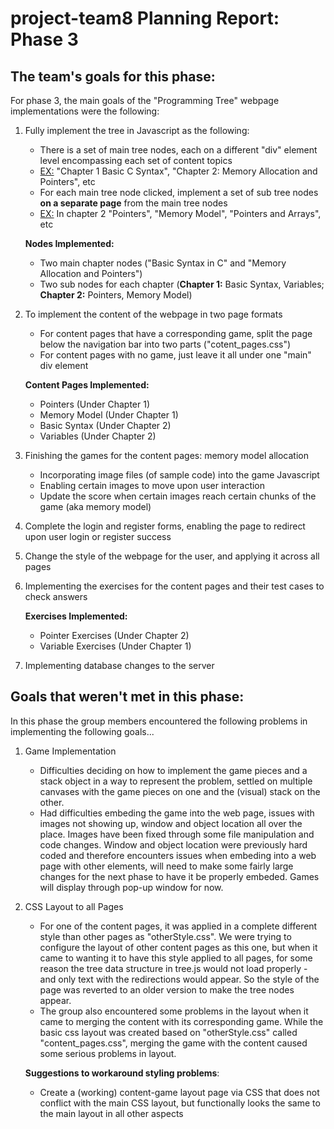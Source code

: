 
project-team8 Planning Report: Phase 3
=======================================

The team's goals for this phase:
---------------------------------

For phase 3, the main goals of the "Programming Tree" webpage implementations were the following:

1. Fully implement the tree in Javascript as the following:

	- There is a set of main tree nodes, each on a different "div" element level encompassing each set of content topics
	- <u>EX:</u> "Chapter 1 Basic C Syntax", "Chapter 2: Memory Allocation and Pointers", etc
	- For each main tree node clicked, implement a set of sub tree nodes <b>on a separate page</b> from the main tree nodes
	- <u>EX:</u> In chapter 2 "Pointers", "Memory Model", "Pointers and Arrays", etc
	
	<b>Nodes Implemented:</b>
	- Two main chapter nodes ("Basic Syntax in C" and "Memory Allocation and Pointers")
	- Two sub nodes for each chapter (<b>Chapter 1:</b> Basic Syntax, Variables; <b>Chapter 2:</b> Pointers, Memory Model)

2. To implement the content of the webpage in two page formats

	- For content pages that have a corresponding game, split the page below the navigation bar into two parts ("cotent_pages.css")
	- For content pages with no game, just leave it all under one "main" div element

	<b>Content Pages Implemented:</b>
	- Pointers (Under Chapter 1)
	- Memory Model (Under Chapter 1)
	- Basic Syntax (Under Chapter 2)
	- Variables (Under Chapter 2)

3. Finishing the games for the content pages: memory model allocation

	- Incorporating image files (of sample code) into the game Javascript
	- Enabling certain images to move upon user interaction
	- Update the score when certain images reach certain chunks of the game (aka memory model)

4. Complete the login and register forms, enabling the page to redirect upon user login or register success 
5. Change the style of the webpage for the user, and applying it across all pages
6. Implementing the exercises for the content pages and their test cases to check answers

	<b>Exercises Implemented:</b>
	- Pointer Exercises (Under Chapter 2)
	- Variable Exercises (Under Chapter 1)

7. Implementing database changes to the server

Goals that weren't met in this phase:
-------------------------------------

In this phase the group members encountered the following problems in implementing the following goals...

1. Game Implementation
	- Difficulties deciding on how to implement the game pieces and a stack object in a way to represent the problem, settled on multiple canvases with the game pieces on one and the (visual) stack on the other.
	- Had difficulties embeding the game into the web page, issues with images not showing up, window and object location all over the place. Images have been fixed through some file manipulation and code changes. Window and object location were previously hard coded and therefore encounters issues when embeding into a web page with other elements, will need to make some fairly large changes for the next phase to have it be properly embeded. Games will display through pop-up window for now.

2. CSS Layout to all Pages
	- For one of the content pages, it was applied in a complete different style than other pages as "otherStyle.css". We were trying to configure the layout of other content pages as this one, but when it came to wanting it to have this style applied to all pages, for some reason the tree data structure in tree.js would not load properly - and only text with the redirections would appear. So the style of the page was reverted to an older version to make the tree nodes appear.
	- The group also encountered some problems in the layout when it came to merging the content with its corresponding game. While the basic css layout was created based on "otherStyle.css" called "content_pages.css", merging the game with the content caused some serious problems in layout.
	
	<b>Suggestions to workaround styling problems</b>:
	- Create a (working) content-game layout page via CSS that does not conflict with the main CSS layout, but functionally looks the same to the main layout in all other aspects


